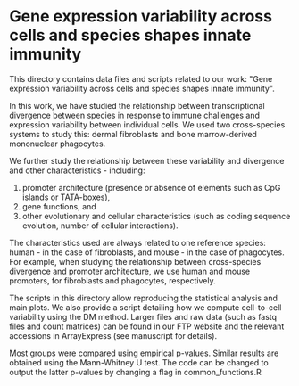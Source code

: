 Gene expression variability across cells and species shapes innate immunity
===========================================================================

This directory contains data files and scripts related to our work: 
"Gene expression variability across cells and species shapes innate immunity".

In this work, we have studied the relationship between transcriptional divergence
between species in response to immune challenges and expression variability between
individual cells.  We used two cross-species systems to study this: dermal fibroblasts
and bone marrow-derived mononuclear phagocytes.

We further study the relationship between these variability and divergence and other
characteristics - including: 
1. promoter architecture (presence or absence of elements such as CpG islands or TATA-boxes),
2. gene functions, and 
3. other evolutionary and cellular characteristics (such as coding sequence evolution, number of cellular interactions).

The characteristics used are always related to one reference species: human - in the case of
fibroblasts, and mouse - in the case of phagocytes. For example, when studying the relationship
between cross-species divergence and promoter architecture, we use human and mouse promoters,
for fibroblasts and phagocytes, respectively.

The scripts in this directory allow reproducing the statistical analysis and main plots.
We also provide a script detailing how we compute cell-to-cell variability using the DM method.
Larger files and raw data (such as fastq files and count matrices) can be found in our
FTP website and the relevant accessions in ArrayExpress (see manuscript for details).

Most groups were compared using empirical p-values. Similar results are obtained using the
Mann-Whitney U test. The code can be changed to output the latter p-values by changing a
flag in common_functions.R
